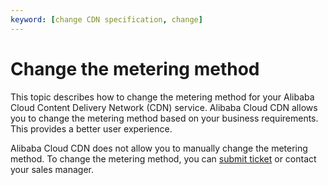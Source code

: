 ```yaml
---
keyword: [change CDN specification, change]
---
```


# Change the metering method

This topic describes how to change the metering method for your Alibaba Cloud Content Delivery Network \(CDN\) service. Alibaba Cloud CDN allows you to change the metering method based on your business requirements. This provides a better user experience.

Alibaba Cloud CDN does not allow you to manually change the metering method. To change the metering method, you can [submit ticket](https://workorder-intl.console.aliyun.com/?spm=5176.2020520001.aliyun_topbar.18.dbd44bd3e4f845#/ticket/createIndex) or contact your sales manager.

